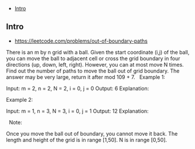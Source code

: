 - [Intro](#intro)

## Intro

- https://leetcode.com/problems/out-of-boundary-paths

There is an m by n grid with a ball. Given the start coordinate (i,j) of the ball, you can move the ball to adjacent cell or cross the grid boundary in four directions (up, down, left, right). However, you can at most move N times. Find out the number of paths to move the ball out of grid boundary. The answer may be very large, return it after mod 109 + 7.
 
Example 1:

Input: m = 2, n = 2, N = 2, i = 0, j = 0
Output: 6
Explanation:


Example 2:

Input: m = 1, n = 3, N = 3, i = 0, j = 1
Output: 12
Explanation:


 
Note:

Once you move the ball out of boundary, you cannot move it back.
The length and height of the grid is in range [1,50].
N is in range [0,50].


